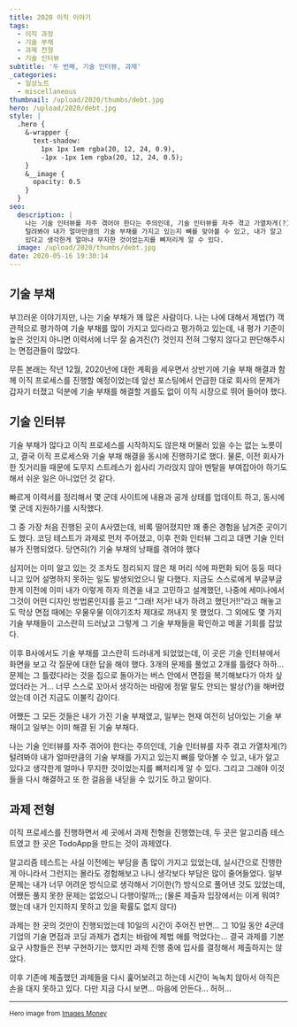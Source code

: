 ```yaml
---
title: 2020 이직 이야기
tags:
  - 이직 과정
  - 기술 부채
  - 과제 전형
  - 기술 인터뷰
subtitle: '두 번째, 기술 인터뷰, 과제'
_categories:
  - 일상노트
  - miscellaneous
thumbnail: /upload/2020/thumbs/debt.jpg
hero: /upload/2020/debt.jpg
style: |
  .hero {
    &-wrapper {
      text-shadow:
        1px 1px 1em rgba(20, 12, 24, 0.9),
        -1px -1px 1em rgba(20, 12, 24, 0.5);
    }
    &__image {
      opacity: 0.5
    }
  }
seo:
  description: |
    나는 기술 인터뷰를 자주 겪어야 한다는 주의인데, 기술 인터뷰를 자주 겪고 가열차게(?)
    털려봐야 내가 얼마만큼의 기술 부채를 가지고 있는지 뼈를 맞아볼 수 있고, 내가 알고
    있다고 생각한게 얼마나 무지한 것이었는지를 뼈저리게 알 수 있다.
  image: /upload/2020/thumbs/debt.jpg
date: 2020-05-16 19:30:14
---
```



## 기술 부채

부끄러운 이야기지만, 나는 기술 부채가 꽤 많은 사람이다. 나는 나에 대해서 제법(?) 객관적으로
평가하여 기술 부채를 많이 가지고 있다라고 평가하고 있는데, 내 평가 기준이 높은 것인지
아니면 이력서에 너무 잘 숨겨진(?) 것인지 전혀 그렇지 않다고 판단해주시는 면접관들이 많았다.

무튼 본래는 작년 12월, 2020년에 대한 계획을 세우면서 상반기에 기술 부채 해결과 함께 이직
프로세스를 진행할 예정이었는데 앞선 포스팅에서 언급한 대로 회사의 문제가 갑자기 터졌고 덕분에
기술 부채를 해결할 겨를도 없이 이직 시장으로 뛰어 들어야 했다.

## 기술 인터뷰

기술 부채가 많다고 이직 프로세스를 시작하지도 않은채 머물러 있을 수는 없는 노릇이고, 결국
이직 프로세스와 기술 부채 해결을 동시에 진행하기로 했다. 물론, 이전 회사가 한 짓거리들
때문에 도무지 스트레스가 쉽사리 가라앉지 않아 멘탈을 부여잡아야 하기도 해서 쉬운 일은
아니었던 것 같다.

빠르게 이력서를 정리해서 몇 군데 사이트에 내용과 공개 상태를 업데이트 하고, 동시에 몇 군데
지원하기를 시작했다.

그 중 가장 처음 진행된 곳이 A사였는데, 비록 떨어졌지만 꽤 좋은 경험을 남겨준 곳이기도 했다.
코딩 테스트가 과제로 먼저 주어졌고, 이후 전화 인터뷰 그리고 대면 기술 인터뷰가 진행되었다.
당연히(?) 기술 부채의 낭패를 겪어야 했다

심지어는 이미 알고 있는 것 조차도 정리되지 않은 채 머리 석에 파편화 되어 둥둥 떠다니고 있어
설명하지 못하는 일도 발생되었으니 말 다했다. 지금도 스스로에게 부글부글한게 이전에 이미
내가 이렇게 하자 의견을 내고 고민하고 설계했던, 나중에 세미나에서 그것이 어떤 디자인
방법론인지를 듣고 <q>그래! 저거! 내가 하려고 했던거!!</q>라고 해놓고도 막상 면접 때에는
우물우물 이야기조차 제대로 꺼내지 못 했었다. 그 외에도 몇 가지 기술 부채들이 고스란히
드러났고 그렇게 그 기술 부채들을 확인하고 메꿀 기회를 잡았다.

이후 B사에서도 기술 부채를 고스란히 드러내게 되었었는데, 이 곳은 기술 인터뷰에서 화면을
보고 각 질문에 대한 답을 해야 했다. 3개의 문제를 풀었고 2개를 틀렸다 하하... 문제는 그
틀렸다라는 것을 집으로 돌아가는 버스 안에서 면접을 복기해보다가 아차 싶었더라는 거...
너무 스스로 꼬아서 생각하는 바람에 정말 말도 안되는 발상(?)을 해버렸었는데 이건 지금도
이불킥 감이다.

어쨌든 그 모든 것들은 내가 가진 기술 부채였고, 일부는 현재 여전히 남아있는 기술 부채이고
일부는 이미 해결 된 기술 부채다.

나는 기술 인터뷰를 자주 겪어야 한다는 주의인데, 기술 인터뷰를 자주 겪고 가열차게(?)
털려봐야 내가 얼마만큼의 기술 부채를 가지고 있는지 뼈를 맞아볼 수 있고, 내가 알고 있다고
생각한게 얼마나 무지한 것이었는지를 뼈저리게 알 수 있다. 그리고 그래야 이것들을 다시
해결하고 또 한 걸음을 내딛을 수 있기도 하고 말이다.

## 과제 전형

이직 프로세스를 진행하면서 세 곳에서 과제 전형을 진행했는데, 두 곳은 알고리즘 테스트였고
한 곳은 TodoApp을 만드는 것이 과제였다.

알고리즘 테스트는 사실 이전에는 부담을 좀 많이 가지고 있었는데, 실시간으로 진행한게
아니라서 그런지는 몰라도 경험해보고 나니 생각보다 부담은 많이 줄어들었다.
일부 문제는 내가 너무 어려운 방식으로 생각해서 기이한(?) 방식으로 풀어낸 것도 있었는데,
어쨌든 풀지 못한 문제는 없었으니 다행이랄까;;; (물론 제출자 입장에서는 이게 뭐여? 했는데
내가 인지하지 못하고 있을 확률도 없지 않다)

과제는 한 곳의 것만이 진행되었는데 10일의 시간이 주어진 반면... 그 10일 동안 4군데 기업의
기술 면접과 코딩 과제가 겹치는 바람에 제법 애를 먹었다는...
결국 과제를 기본 요구 사항들은 전부 구현하기는 했지만 과제 진행 중에 입사를 결정해서
제출하지는 않았다.

이후 기존에 제출했던 과제들을 다시 훑어보려고 하는데 시간이 녹녹치 않아서 아직은 손을
대지 못하고 있다. 다만 지금 다시 보면... 마음에 안든다... 허허...



---

<small>Hero image from [Images Money](https://www.flickr.com/photos/59937401@N07/7214450550)</small>